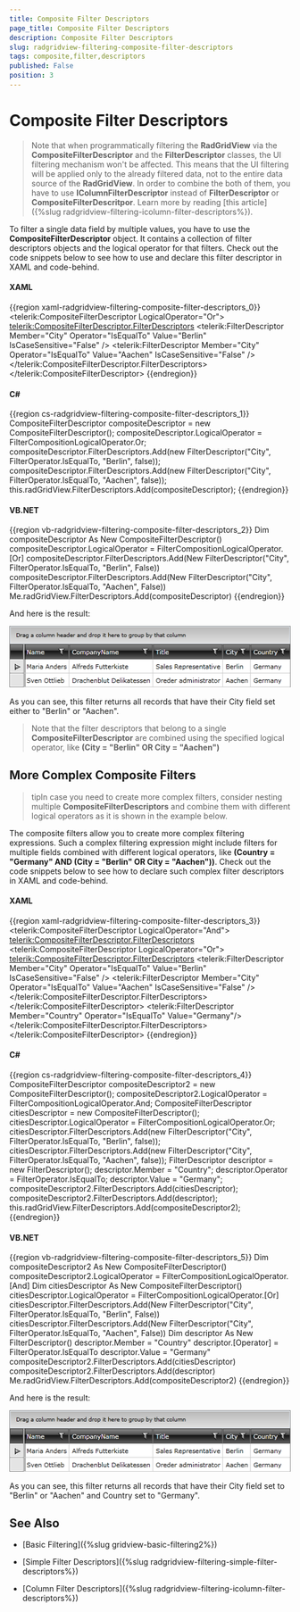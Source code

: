 ```yaml
---
title: Composite Filter Descriptors
page_title: Composite Filter Descriptors
description: Composite Filter Descriptors
slug: radgridview-filtering-composite-filter-descriptors
tags: composite,filter,descriptors
published: False
position: 3
---
```


# Composite Filter Descriptors


>Note that when programmatically filtering the __RadGridView__ via the __CompositeFilterDescriptor__ and the __FilterDescriptor__ classes, the UI filtering mechanism won't be affected. This means that the UI filtering will be applied only to the already filtered data, not to the entire data source of the __RadGridView__. In order to combine the both of them, you have to use __IColumnFilterDescriptor__ instead of __FilterDescriptor__ or __CompositeFilterDescritpor__. Learn more by reading [this article]({%slug radgridview-filtering-icolumn-filter-descriptors%}).

To filter a single data field by multiple values, you have to use the __CompositeFilterDescriptor__ object. It contains a collection of filter descriptors objects and the logical operator for that filters. Check out the code snippets below to see how to use and declare this filter descriptor in XAML and code-behind.

#### __XAML__

{{region xaml-radgridview-filtering-composite-filter-descriptors_0}}
	<telerik:CompositeFilterDescriptor LogicalOperator="Or">
	    <telerik:CompositeFilterDescriptor.FilterDescriptors>
	        <telerik:FilterDescriptor Member="City"
	              Operator="IsEqualTo"
	              Value="Berlin"
	              IsCaseSensitive="False" />
	        <telerik:FilterDescriptor Member="City"
	              Operator="IsEqualTo"
	              Value="Aachen"
	              IsCaseSensitive="False" />
	    </telerik:CompositeFilterDescriptor.FilterDescriptors>
	</telerik:CompositeFilterDescriptor>
{{endregion}}


#### __C#__

{{region cs-radgridview-filtering-composite-filter-descriptors_1}}
	CompositeFilterDescriptor compositeDescriptor = new CompositeFilterDescriptor();
	compositeDescriptor.LogicalOperator = FilterCompositionLogicalOperator.Or;
	compositeDescriptor.FilterDescriptors.Add(new FilterDescriptor("City", FilterOperator.IsEqualTo, "Berlin", false));
	compositeDescriptor.FilterDescriptors.Add(new FilterDescriptor("City", FilterOperator.IsEqualTo, "Aachen", false));
	this.radGridView.FilterDescriptors.Add(compositeDescriptor);
{{endregion}}

#### __VB.NET__

{{region vb-radgridview-filtering-composite-filter-descriptors_2}}
	Dim compositeDescriptor As New CompositeFilterDescriptor()
	compositeDescriptor.LogicalOperator = FilterCompositionLogicalOperator.[Or]
	compositeDescriptor.FilterDescriptors.Add(New FilterDescriptor("City", FilterOperator.IsEqualTo, "Berlin", False))
	compositeDescriptor.FilterDescriptors.Add(New FilterDescriptor("City", FilterOperator.IsEqualTo, "Aachen", False))
	Me.radGridView.FilterDescriptors.Add(compositeDescriptor)
{{endregion}}

And here is the result:

![](images/RadGridView_ProgrammingFiltering_1.png)

As you can see, this filter returns all records that have their City field set either to "Berlin" or "Aachen".

>Note that the filter descriptors that belong to a single __CompositeFilterDescriptor__ are combined using the specified logical operator, like __(City = "Berlin" OR City = "Aachen")__

## More Complex Composite Filters

>tipIn case you need to create more complex filters, consider nesting multiple __CompositeFilterDescriptors__ and combine them with different logical operators as it is shown in the example below.

The composite filters allow you to create more complex filtering expressions. Such a complex filtering expression might include filters for multiple fields combined with different logical operators, like __(Country = "Germany" AND (City = "Berlin" OR City = "Aachen"))__. Check out the code snippets below to see how to declare such complex filter descriptors in XAML and code-behind.

#### __XAML__

{{region xaml-radgridview-filtering-composite-filter-descriptors_3}}
	<telerik:CompositeFilterDescriptor LogicalOperator="And">
	    <telerik:CompositeFilterDescriptor.FilterDescriptors>
	        <telerik:CompositeFilterDescriptor LogicalOperator="Or">
	            <telerik:CompositeFilterDescriptor.FilterDescriptors>
	                <telerik:FilterDescriptor Member="City"
	              Operator="IsEqualTo"
	              Value="Berlin"
	              IsCaseSensitive="False" />
	                <telerik:FilterDescriptor Member="City"
	              Operator="IsEqualTo"
	              Value="Aachen"
	              IsCaseSensitive="False" />
	            </telerik:CompositeFilterDescriptor.FilterDescriptors>
	        </telerik:CompositeFilterDescriptor>
	        <telerik:FilterDescriptor Member="Country"
	              Operator="IsEqualTo"
	              Value="Germany"/>
	    </telerik:CompositeFilterDescriptor.FilterDescriptors>
	</telerik:CompositeFilterDescriptor>
{{endregion}}

#### __C#__

{{region cs-radgridview-filtering-composite-filter-descriptors_4}}
	CompositeFilterDescriptor compositeDescriptor2 = new CompositeFilterDescriptor();
	compositeDescriptor2.LogicalOperator = FilterCompositionLogicalOperator.And;
	CompositeFilterDescriptor citiesDescriptor = new CompositeFilterDescriptor();
	citiesDescriptor.LogicalOperator = FilterCompositionLogicalOperator.Or;
	citiesDescriptor.FilterDescriptors.Add(new FilterDescriptor("City", FilterOperator.IsEqualTo, "Berlin", false));
	citiesDescriptor.FilterDescriptors.Add(new FilterDescriptor("City", FilterOperator.IsEqualTo, "Aachen", false));
	FilterDescriptor descriptor = new FilterDescriptor();
	descriptor.Member = "Country";
	descriptor.Operator = FilterOperator.IsEqualTo;
	descriptor.Value = "Germany";
	compositeDescriptor2.FilterDescriptors.Add(citiesDescriptor);
	compositeDescriptor2.FilterDescriptors.Add(descriptor);
	this.radGridView.FilterDescriptors.Add(compositeDescriptor2);
{{endregion}}



#### __VB.NET__

{{region vb-radgridview-filtering-composite-filter-descriptors_5}}
	Dim compositeDescriptor2 As New CompositeFilterDescriptor()
	compositeDescriptor2.LogicalOperator = FilterCompositionLogicalOperator.[And]
	Dim citiesDescriptor As New CompositeFilterDescriptor()
	citiesDescriptor.LogicalOperator = FilterCompositionLogicalOperator.[Or]
	citiesDescriptor.FilterDescriptors.Add(New FilterDescriptor("City", FilterOperator.IsEqualTo, "Berlin", False))
	citiesDescriptor.FilterDescriptors.Add(New FilterDescriptor("City", FilterOperator.IsEqualTo, "Aachen", False))
	Dim descriptor As New FilterDescriptor()
	descriptor.Member = "Country"
	descriptor.[Operator] = FilterOperator.IsEqualTo
	descriptor.Value = "Germany"
	compositeDescriptor2.FilterDescriptors.Add(citiesDescriptor)
	compositeDescriptor2.FilterDescriptors.Add(descriptor)
	Me.radGridView.FilterDescriptors.Add(compositeDescriptor2)
{{endregion}}

And here is the result:

![](images/RadGridView_ProgrammingFiltering_2.png)

As you can see, this filter returns all records that have their City field set to "Berlin" or "Aachen" and Country set to "Germany". 

## See Also

 * [Basic Filtering]({%slug gridview-basic-filtering2%})

 * [Simple Filter Descriptors]({%slug radgridview-filtering-simple-filter-descriptors%})

 * [Column Filter Descriptors]({%slug radgridview-filtering-icolumn-filter-descriptors%})
